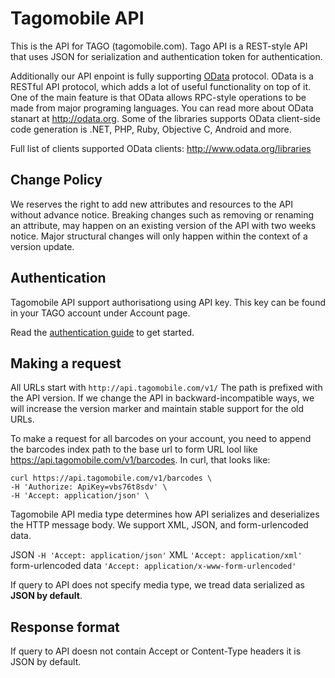 Tagomobile API
====================

This is the API for TAGO (tagomobile.com). 
Tago API is a REST-style API that uses JSON for serialization and authentication token for authentication.

Additionally our API enpoint is fully supporting [OData](http://odata.org) protocol. OData is a RESTful API protocol, which adds a lot of useful functionality on top of it. One of the main feature is that OData allows RPC-style operations to be made from major programing languages. You can read more about OData stanart at http://odata.org. Some of the libraries supports OData client-side code generation is .NET, PHP, Ruby, Objective C, Android and more.

Full list of clients supported OData clients:
http://www.odata.org/libraries


Change Policy
----------------

We reserves the right to add new attributes and resources to the API without advance notice. Breaking changes such as removing or renaming an attribute, may happen on an existing version of the API with two weeks notice. Major structural changes will only happen within the context of a version update.


Authentication
----------------

Tagomobile API support authorisationg using API key. This key can be found in your TAGO account under Account page.

Read the [authentication guide](#) to get started.


Making a request
----------------

All URLs start with `http://api.tagomobile.com/v1/` The path is prefixed with the API version. If we change the API in backward-incompatible ways, we will increase the version marker and maintain stable support for the old URLs.

To make a request for all barcodes on your account, you need to append the barcodes index path to the base url to form URL lool like https://api.tagomobile.com/v1/barcodes. In curl, that looks like:

```shell
curl https://api.tagomobile.com/v1/barcodes \
-H 'Authorize: ApiKey=vbs76t8sdv' \
-H 'Accept: application/json' \
```

Tagomobile API media type determines how API serializes and deserializes the HTTP message body. We support XML, JSON, and form-urlencoded data.

JSON `-H 'Accept: application/json'`
XML `'Accept: application/xml'`
form-urlencoded data `'Accept: application/x-www-form-urlencoded'`

If query to API does not specify media type, we tread data serialized as **JSON by default**.

Response format
----------------
If query to API doesn not contain Accept or Content-Type headers it is JSON by default.